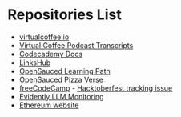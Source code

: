 # Repositories List

<!-- Before adding a repository to this list, make sure that it passes our repository checklist below -->

<!--
✅ Relevant name
✅ Description
Clearly describe what the project does and is for.
✅ Relevant tags
They should highlight their scope, stack, field, etc.
✅ README file
Important information about your project.
✅ CONTRIBUTING file
A contribution guide for contributors.
✅ Open source license
A project is not open source if it doesn't have a valid license.
✅ Code of Conduct (COC)
An excellent indicator of a healthy contributor's environment.
✅ Issue and Pull Request templates
Templates for making issues and pull requests.
 -->

 <!-- Please don't type or change anything above here. Work on your changes below. -->

- [virtualcoffee.io](https://github.com/Virtual-Coffee/virtualcoffee.io)
- [Virtual Coffee Podcast Transcripts](https://github.com/Virtual-Coffee/podcast-transcripts)
- [Codecademy Docs](https://github.com/Codecademy/docs)
- [LinksHub](https://github.com/rupali-codes/LinksHub)
- [OpenSauced Learning Path](https://github.com/open-sauced/intro)
- [OpenSauced Pizza Verse](https://github.com/open-sauced/pizza-verse)
- [freeCodeCamp](https://github.com/freeCodeCamp/freeCodeCamp/issues/56170) - [Hacktoberfest tracking issue](https://github.com/freeCodeCamp/freeCodeCamp/issues/56170)
- [Evidently LLM Monitoring](https://github.com/evidentlyai/evidently)
- [Ethereum website](https://github.com/ethereum/ethereum-org-website)